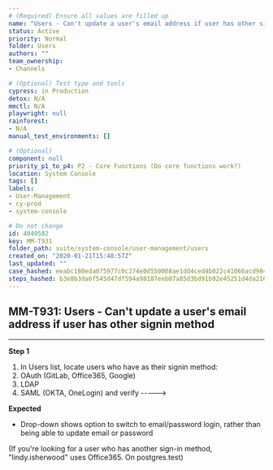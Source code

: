 ```yaml
---
# (Required) Ensure all values are filled up
name: "Users - Can't update a user's email address if user has other signin method"
status: Active
priority: Normal
folder: Users
authors: ""
team_ownership: 
- Channels

# (Optional) Test type and tools
cypress: in Production
detox: N/A
mmctl: N/A
playwright: null
rainforest: 
- N/A
manual_test_environments: []

# (Optional)
component: null
priority_p1_to_p4: P2 - Core Functions (Do core functions work?)
location: System Console
tags: []
labels: 
- User-Management
- cy-prod
- system-console

# Do not change
id: 4049502
key: MM-T931
folder_path: suite/system-console/user-management/users
created_on: "2020-01-21T15:48:57Z"
last_updated: ""
case_hashed: eeabc180eda075977c0c374e0d550008ae1dd4ced4b022c41066acd984d67900457a0f9adb94ff20d919521c82aa4379
steps_hashed: b3e8b3da6f545d47df594a98187eeb07a85d3bd91b92e45251d4da216c4897db2996a209d7dc35dc2722c704c5246e3d
---
```


## MM-T931: Users - Can't update a user's email address if user has other signin method

---

**Step 1**

1. In Users list, locate users who have as their signin method:
2. OAuth (GitLab, Office365, Google)
3. LDAP
4. SAML (OKTA, OneLogin) and verify ----->

**Expected**

- Drop-down shows option to switch to email/password login, rather than being able to update email or password

(If you're looking for a user who has another sign-in method, "lindy.isherwood" uses Office365. On postgres.test)
